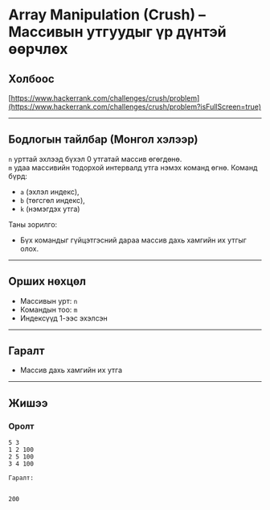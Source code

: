 # Array Manipulation (Crush) – Массивын утгуудыг үр дүнтэй өөрчлөх

## Холбоос

[https://www.hackerrank.com/challenges/crush/problem](https://www.hackerrank.com/challenges/crush/problem?isFullScreen=true)

---

## Бодлогын тайлбар (Монгол хэлээр)

`n` урттай эхлээд бүхэл 0 утгатай массив өгөгдөнө.  
`m` удаа массивийн тодорхой интервалд утга нэмэх команд өгнө. Команд бүрд:

- `a` (эхлэл индекс),
- `b` (төгсгөл индекс),
- `k` (нэмэгдэх утга)

Таны зорилго:

- Бүх командыг гүйцэтгэсний дараа массив дахь хамгийн их утгыг олох.

---

## Орших нөхцөл

- Массивын урт: `n`
- Командын тоо: `m`
- Индексүүд 1-ээс эхэлсэн

---

## Гаралт

- Массив дахь хамгийн их утга

---

## Жишээ

### Оролт

```plaintext
5 3
1 2 100
2 5 100
3 4 100

Гаралт:


200
